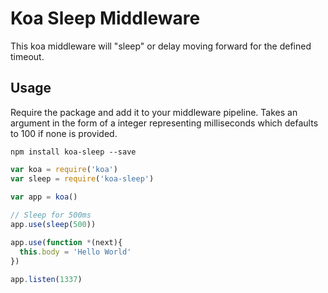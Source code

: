 # Koa Sleep Middleware

This koa middleware will "sleep" or delay moving forward for the defined timeout.

## Usage

Require the package and add it to your middleware pipeline. Takes an argument in the form of a integer representing milliseconds which defaults to 100 if none is provided.

```shell
npm install koa-sleep --save
```

```javascript
var koa = require('koa')
var sleep = require('koa-sleep')

var app = koa()
 
// Sleep for 500ms
app.use(sleep(500))

app.use(function *(next){
  this.body = 'Hello World'  
})

app.listen(1337)
```